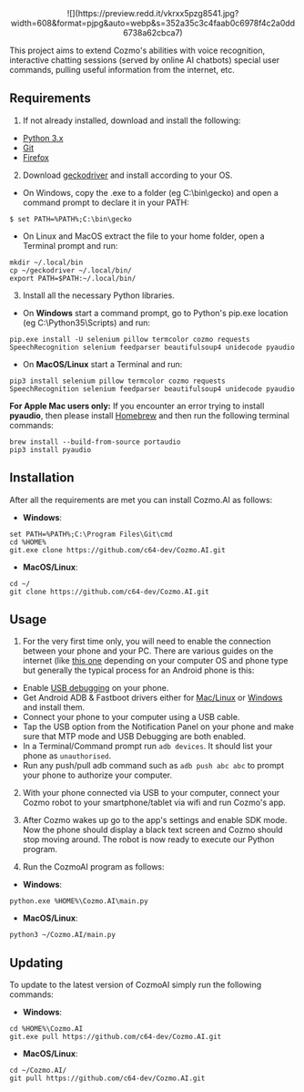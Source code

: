<div align="middle">![](https://preview.redd.it/vkrxx5pzg8541.jpg?width=608&format=pjpg&auto=webp&s=352a35c3c4faab0c6978f4c2a0dd6738a62cbca7)</div>

This project aims to extend Cozmo's abilities with voice recognition, interactive chatting sessions (served by online AI chatbots) special user commands, pulling useful information from the internet, etc.

 
## Requirements

1. If not already installed, download and install the following:
- [Python 3.x](https://www.python.org/downloads/)
- [Git](https://git-scm.com/downloads)
- [Firefox](https://www.mozilla.org/en-US/firefox/new/)

2. Download [geckodriver](https://github.com/mozilla/geckodriver/releases/latest) and install according to your OS.
- On Windows, copy the .exe to a folder (eg C:\bin\gecko) and open a command prompt to declare it in your PATH:
```
$ set PATH=%PATH%;C:\bin\gecko
```

- On Linux and MacOS extract the file to your home folder, open a Terminal prompt and run:
```
mkdir ~/.local/bin
cp ~/geckodriver ~/.local/bin/
export PATH=$PATH:~/.local/bin/
```

3. Install all the necessary Python libraries. 
- On **Windows** start a command prompt, go to Python's pip.exe location (eg C:\Python35\Scripts\) and run:
```
pip.exe install -U selenium pillow termcolor cozmo requests SpeechRecognition selenium feedparser beautifulsoup4 unidecode pyaudio
```

- On **MacOS/Linux** start a Terminal and run:
```
pip3 install selenium pillow termcolor cozmo requests SpeechRecognition selenium feedparser beautifulsoup4 unidecode pyaudio
```

**For Apple Mac users only:** If you encounter an error trying to install **pyaudio**, then please install 
[Homebrew](http://brew.sh/) and then run the following terminal commands:
```
brew install --build-from-source portaudio
pip3 install pyaudio
```

## Installation 

After all the requirements are met you can install Cozmo.AI as follows:<br />
- **Windows**:
```
set PATH=%PATH%;C:\Program Files\Git\cmd
cd %HOME%
git.exe clone https://github.com/c64-dev/Cozmo.AI.git
```

- **MacOS/Linux**:
```
cd ~/
git clone https://github.com/c64-dev/Cozmo.AI.git
```


## Usage 

1. For the very first time only, you will need to enable the connection between your phone and your PC.
There are various guides on the internet (like [this one](https://www.technorange.com/2015/12/how-to-connect-your-android-device-to-adb-usb-driver-intterface/) depending on your computer OS and phone type but generally the typical process for an Android phone is this:
- Enable [USB debugging](https://gadgetsright.com/enable-usb-debugging-connect-android/) on your phone.
- Get Android ADB & Fastboot drivers either for [Mac/Linux](https://izziswift.com/installing-adb-on-macos/) or [Windows](https://techapple.net/2015/12/easily-install-adb-fastboot-windows-compact-adb-installer/) and install them.
- Connect your phone to your computer using a USB cable. 
- Tap the USB option from the Notification Panel on your phone and make sure that MTP mode and USB Debugging are both enabled.
- In a Terminal/Command prompt run ```adb devices```. It should list your phone as ```unauthorised```.
- Run any push/pull adb command such as ```adb push abc abc``` to prompt your phone to authorize your computer.

2. With your phone connected via USB to your computer, connect your Cozmo robot to your smartphone/tablet via wifi and run Cozmo's app. 

3. After Cozmo wakes up go to the app's settings and enable SDK mode. Now the phone should display a black text screen and Cozmo should stop moving around. The robot is now ready to execute our Python program.

4. Run the CozmoAI program as follows:
- **Windows**:
```
python.exe %HOME%\Cozmo.AI\main.py
```

- **MacOS/Linux**:
```
python3 ~/Cozmo.AI/main.py
```

## Updating 

To update to the latest version of CozmoAI simply run the following commands:
- **Windows**:
```
cd %HOME%\Cozmo.AI
git.exe pull https://github.com/c64-dev/Cozmo.AI.git
```

- **MacOS/Linux**:
```
cd ~/Cozmo.AI/
git pull https://github.com/c64-dev/Cozmo.AI.git
```
